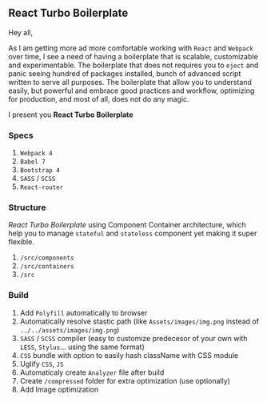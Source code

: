## React Turbo Boilerplate

Hey all,

As I am getting more ad more comfortable working with `React` and `Webpack` over time, I see a need of having a boilerplate that is scalable, customizable and experimentable. The boilerplate that does not requires you to `eject` and panic seeing hundred of packages installed, bunch of advanced script written to serve all purposes. The boilerplate that allow you to understand easily, but powerful and embrace good practices and workflow, optimizing for production, and most of all, does not do any magic.

I present you **React Turbo Boilerplate**

### Specs
1. `Webpack 4`
2. `Babel 7`
3. `Bootstrap 4`
4. `SASS` / `SCSS`
5. `React-router`

### Structure
*React Turbo Boilerplate* using  Component Container architecture, which help you to manage `stateful` and `stateless` component yet making it super flexible.
1. `/src/components`
2. `/src/containers`
3. `/src`

### Build
1. Add `Polyfill` automatically to browser
2. Automatically resolve stastic path (like `Assets/images/img.png` instead of `../../assets/images/img.png`)
3. `SASS` / `SCSS` compiler (easy to customize predecesor of your own with `LESS`, `Stylus`... using the same format)
4. `CSS` bundle with option to easily hash className with CSS module
5. Uglify `CSS`, `JS`
6. Automaticaly create `Analyzer` file after build
7. Create `/compressed` folder for extra optimization (use optionally)
8. Add Image optimization